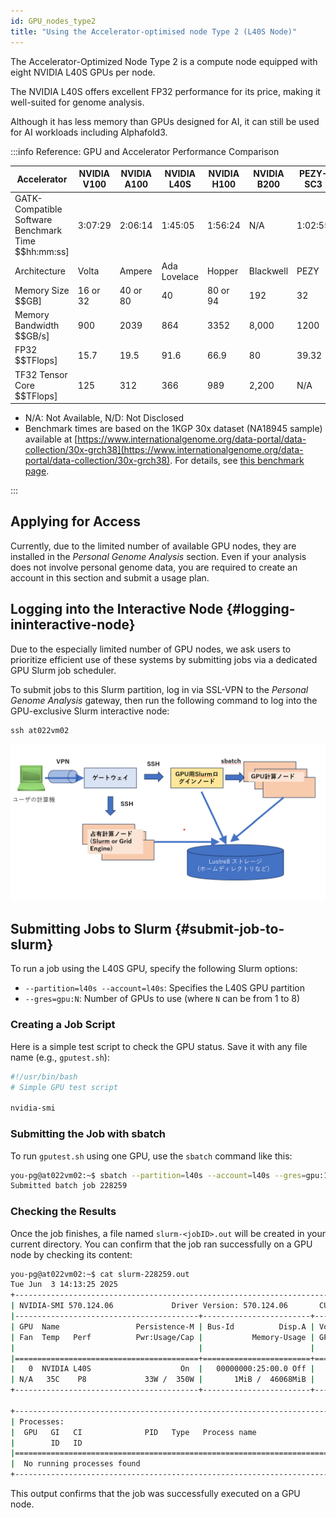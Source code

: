 ```yaml
---
id: GPU_nodes_type2
title: "Using the Accelerator-optimised node Type 2 (L40S Node)"
---
```



The Accelerator-Optimized Node Type 2 is a compute node equipped with eight NVIDIA L40S GPUs per node.

The NVIDIA L40S offers excellent FP32 performance for its price, making it well-suited for genome analysis.

Although it has less memory than GPUs designed for AI, it can still be used for AI workloads including Alphafold3.

:::info Reference: GPU and Accelerator Performance Comparison

| Accelerator                                           | NVIDIA V100 | NVIDIA A100 | NVIDIA L40S  | NVIDIA H100 | NVIDIA B200 | PEZY-SC3 |
| ----------------------------------------------------- | ----------- | ----------- | ------------ | ----------- | ----------- | -------- |
| GATK-Compatible Software Benchmark Time $$hh\:mm\:ss] | 3:07:29     | 2:06:14     | 1:45:05      | 1:56:24     | N/A         | 1:02:55  |
| Architecture                                          | Volta       | Ampere      | Ada Lovelace | Hopper      | Blackwell   | PEZY     |
| Memory Size $$GB]                                     | 16 or 32    | 40 or 80    | 40           | 80 or 94    | 192         | 32       |
| Memory Bandwidth $$GB/s]                              | 900         | 2039        | 864          | 3352        | 8,000       | 1200     |
| FP32 $$TFlops]                                        | 15.7        | 19.5        | 91.6         | 66.9        | 80          | 39.32    |
| TF32 Tensor Core $$TFlops]                            | 125         | 312         | 366          | 989         | 2,200       | N/A      |

- N/A: Not Available, N/D: Not Disclosed
- Benchmark times are based on the 1KGP 30x dataset (NA18945 sample) available at [https://www.internationalgenome.org/data-portal/data-collection/30x-grch38](https://www.internationalgenome.org/data-portal/data-collection/30x-grch38).
  For details, see [this benchmark page](https://sc.ddbj.nig.ac.jp/en/guides/hardware/hardware2025/#gpu-and-accel-perf-comparison).

:::

## Applying for Access

Currently, due to the limited number of available GPU nodes, they are installed in the *Personal Genome Analysis* section.
Even if your analysis does not involve personal genome data, you are required to create an account in this section and submit a usage plan.

## Logging into the Interactive Node {#logging-ininteractive-node}

Due to the especially limited number of GPU nodes, we ask users to prioritize efficient use of these systems by submitting jobs via a dedicated GPU Slurm job scheduler.

To submit jobs to this Slurm partition, log in via SSL-VPN to the *Personal Genome Analysis* gateway, then run the following command to log into the GPU-exclusive Slurm interactive node:

```
ssh at022vm02
```

![](pg_gpu_slurm.png)

## Submitting Jobs to Slurm {#submit-job-to-slurm}

To run a job using the L40S GPU, specify the following Slurm options:

- `--partition=l40s --account=l40s`: Specifies the L40S GPU partition
- `--gres=gpu:N`: Number of GPUs to use (where `N` can be from 1 to 8)

### Creating a Job Script

Here is a simple test script to check the GPU status. Save it with any file name (e.g., `gputest.sh`):

```bash
#!/usr/bin/bash
# Simple GPU test script

nvidia-smi
```

### Submitting the Job with sbatch

To run `gputest.sh` using one GPU, use the `sbatch` command like this:

```bash
you-pg@at022vm02:~$ sbatch --partition=l40s --account=l40s --gres=gpu:1 gputest.sh
Submitted batch job 228259
```

### Checking the Results

Once the job finishes, a file named `slurm-<jobID>.out` will be created in your current directory. You can confirm that the job ran successfully on a GPU node by checking its content:

```bash
you-pg@at022vm02:~$ cat slurm-228259.out
Tue Jun  3 14:13:25 2025
+-----------------------------------------------------------------------------------------+
| NVIDIA-SMI 570.124.06             Driver Version: 570.124.06       CUDA Version: 12.8  |
|-----------------------------------------+------------------------+----------------------+
| GPU  Name                 Persistence-M | Bus-Id          Disp.A | Volatile Uncorr. ECC |
| Fan  Temp   Perf          Pwr:Usage/Cap |           Memory-Usage | GPU-Util  Compute M. |
|                                         |                        |            MIG M.     |
|=========================================+========================+======================|
|   0  NVIDIA L40S                    On  |   00000000:25:00.0 Off |                 0     |
| N/A   35C    P8             33W /  350W |       1MiB /  46068MiB |   0%      Default     |
+-----------------------------------------+------------------------+----------------------+

+-----------------------------------------------------------------------------------------+
| Processes:                                                                              |
|  GPU   GI   CI              PID   Type   Process name                        GPU Memory |
|        ID   ID                                                             Usage        |
|=========================================================================================|
|  No running processes found                                                           |
+-----------------------------------------------------------------------------------------+
```

This output confirms that the job was successfully executed on a GPU node.


